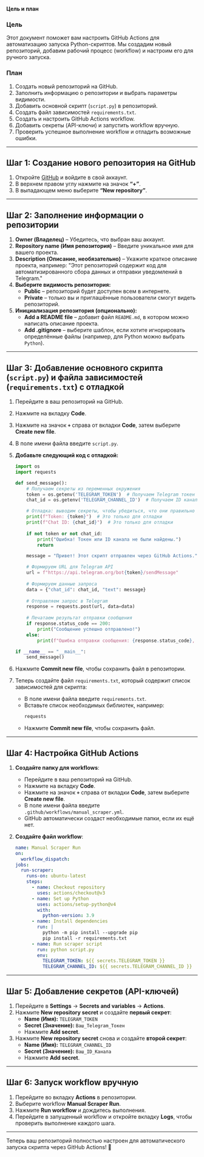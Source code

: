**Цель и план**

### **Цель**
Этот документ поможет вам настроить GitHub Actions для автоматизацию запуска Python-скриптов. Мы создадим новый репозиторий, добавим рабочий процесс (workflow) и настроим его для ручного запуска.

### **План**
1. Создать новый репозиторий на GitHub.
2. Заполнить информацию о репозитории и выбрать параметры видимости.
3. Добавить основной скрипт (`script.py`) в репозиторий.
4. Создать файл зависимостей `requirements.txt`.
5. Создать и настроить GitHub Actions workflow.
6. Добавить секреты (API-ключи) и запустить workflow вручную.
7. Проверить успешное выполнение workflow и отладить возможные ошибки.

---

## **Шаг 1: Создание нового репозитория на GitHub**

1. Откройте [GitHub](https://github.com/) и войдите в свой аккаунт.
2. В верхнем правом углу нажмите на значок **“+”**.
3. В выпадающем меню выберите **“New repository”**.

---

## **Шаг 2: Заполнение информации о репозитории**

1. **Owner (Владелец)** – Убедитесь, что выбран ваш аккаунт.
2. **Repository name (Имя репозитория)** – Введите уникальное имя для вашего проекта.
3. **Description (Описание, необязательно)** – Укажите краткое описание проекта, например: "Этот репозиторий содержит код для автоматизированного сбора данных и отправки уведомлений в Telegram."
4. **Выберите видимость репозитория:**
   - **Public** – репозиторий будет доступен всем в интернете.
   - **Private** – только вы и приглашённые пользователи смогут видеть репозиторий.
5. **Инициализация репозитория (опционально):**
   - **Add a README file** – добавит файл `README.md`, в котором можно написать описание проекта.
   - **Add .gitignore** – выберите шаблон, если хотите игнорировать определённые файлы (например, для Python можно выбрать `Python`).

---

## **Шаг 3: Добавление основного скрипта (`script.py`) и файла зависимостей (`requirements.txt`) с отладкой**

1. Перейдите в ваш репозиторий на GitHub.
2. Нажмите на вкладку **Code**.
3. Нажмите на значок **`+`** справа от вкладки **Code**, затем выберите **Create new file**.
4. В поле имени файла введите `script.py`.
5. **Добавьте следующий код с отладкой:**
   ```python
   import os
   import requests

   def send_message():
       # Получаем секреты из переменных окружения
       token = os.getenv('TELEGRAM_TOKEN')  # Получаем Telegram токен
       chat_id = os.getenv('TELEGRAM_CHANNEL_ID')  # Получаем ID канала

       # Отладка: выводим секреты, чтобы убедиться, что они правильно загружаются
       print(f"Token: {token}")  # Это только для отладки
       print(f"Chat ID: {chat_id}")  # Это только для отладки
       
       if not token or not chat_id:
           print("Ошибка! Токен или ID канала не были найдены.")
           return

       message = "Привет! Этот скрипт отправлен через GitHub Actions."

       # Формируем URL для Telegram API
       url = f"https://api.telegram.org/bot{token}/sendMessage"
       
       # Формируем данные запроса
       data = {"chat_id": chat_id, "text": message}
       
       # Отправляем запрос в Telegram
       response = requests.post(url, data=data)
       
       # Печатаем результат отправки сообщения
       if response.status_code == 200:
           print("Сообщение успешно отправлено!")
       else:
           print(f"Ошибка отправки сообщения: {response.status_code}, {response.text}")

   if __name__ == "__main__":
       send_message()
   ```
6. Нажмите **Commit new file**, чтобы сохранить файл в репозитории.

7. Теперь создайте файл `requirements.txt`, который содержит список зависимостей для скрипта:
   - В поле имени файла введите `requirements.txt`.
   - Вставьте список необходимых библиотек, например:
     ```txt
     requests
     ```
   - Нажмите **Commit new file**, чтобы сохранить файл.

---

## **Шаг 4: Настройка GitHub Actions**

1. **Создайте папку для workflows**:
   - Перейдите в ваш репозиторий на GitHub.
   - Нажмите на вкладку **Code**.
   - Нажмите на значок **`+`** справа от вкладки **Code**, затем выберите **Create new file**.
   - В поле имени файла введите `.github/workflows/manual_scraper.yml`.
   - GitHub автоматически создаст необходимые папки, если их ещё нет.

2. **Создайте файл workflow**:
   ```yaml
   name: Manual Scraper Run
   on:
     workflow_dispatch:
   jobs:
     run-scraper:
       runs-on: ubuntu-latest
       steps:
         - name: Checkout repository
           uses: actions/checkout@v3
         - name: Set up Python
           uses: actions/setup-python@v4
           with:
             python-version: 3.9
         - name: Install dependencies
           run: |
             python -m pip install --upgrade pip
             pip install -r requirements.txt
         - name: Run scraper script
           run: python script.py
           env:
             TELEGRAM_TOKEN: ${{ secrets.TELEGRAM_TOKEN }}
             TELEGRAM_CHANNEL_ID: ${{ secrets.TELEGRAM_CHANNEL_ID }}
   ```

---

## **Шаг 5: Добавление секретов (API-ключей)**

1. Перейдите в **Settings** → **Secrets and variables** → **Actions**.
2. Нажмите **New repository secret** и создайте **первый секрет**:
   - **Name (Имя):** `TELEGRAM_TOKEN`
   - **Secret (Значение):** `Ваш_Telegram_Токен`
   - Нажмите **Add secret**.
3. Нажмите **New repository secret** снова и создайте **второй секрет**:
   - **Name (Имя):** `TELEGRAM_CHANNEL_ID`
   - **Secret (Значение):** `Ваш_ID_Канала`
   - Нажмите **Add secret**.

---

## **Шаг 6: Запуск workflow вручную**

1. Перейдите во вкладку **Actions** в репозитории.
2. Выберите workflow **Manual Scraper Run**.
3. Нажмите **Run workflow** и дождитесь выполнения.
4. Перейдите в запущенный workflow и откройте вкладку **Logs**, чтобы проверить выполнение каждого шага.

---

Теперь ваш репозиторий полностью настроен для автоматического запуска скрипта через GitHub Actions! 🚀

